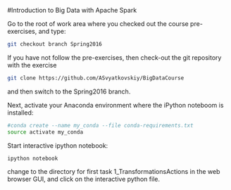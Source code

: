 #Introduction to Big Data with Apache Spark

Go to the root of work area where you checked out the course pre-exercises, and type:
```bash
git checkout branch Spring2016
```

If you have not follow the pre-exercises, then check-out the git repository with the exercise 

```bash
git clone https://github.com/ASvyatkovskiy/BigDataCourse
```
and then switch to the Spring2016 branch.

Next, activate your Anaconda environment where the iPython noteboom is installed:

```bash
#conda create --name my_conda --file conda-requirements.txt
source activate my_conda
```

Start interactive ipython notebook:
```bash
ipython notebook
```
change to the directory for first task 1_TransformationsActions in the web browser GUI, and click on the interactive python file.


